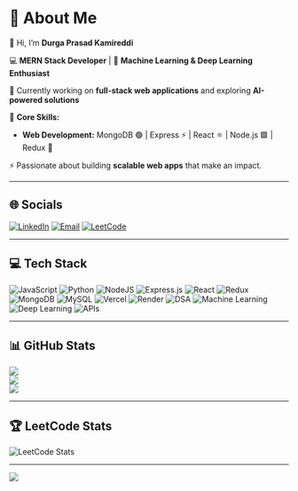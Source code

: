 # 💫 About Me
👋 Hi, I’m **Durga Prasad Kamireddi**  

💻 **MERN Stack Developer** | 🤖 **Machine Learning & Deep Learning Enthusiast**  

🌱 Currently working on **full-stack web applications** and exploring **AI-powered solutions**  

🧠 **Core Skills:**  
- **Web Development:** MongoDB 🟢 | Express ⚡ | React ⚛️ | Node.js 🟩 | Redux 🔄  

⚡ Passionate about building **scalable web apps** that make an impact.  

---

## 🌐 Socials
[![LinkedIn](https://img.shields.io/badge/LinkedIn-%230077B5.svg?logo=linkedin&logoColor=white)](https://linkedin.com/in/durga-prasad-kamireddi)
[![Email](https://img.shields.io/badge/Email-D14836?logo=gmail&logoColor=white)](mailto:saikamireddi3@gmail.com)
[![LeetCode](https://img.shields.io/badge/LeetCode-FFA116?logo=leetcode&logoColor=black)](https://leetcode.com/saikamireddi)

---

## 💻 Tech Stack
![JavaScript](https://img.shields.io/badge/javascript-%23323330.svg?style=for-the-badge&logo=javascript&logoColor=%23F7DF1E)
![Python](https://img.shields.io/badge/python-3670A0?style=for-the-badge&logo=python&logoColor=ffdd54)
![NodeJS](https://img.shields.io/badge/node.js-6DA55F?style=for-the-badge&logo=node.js&logoColor=white)
![Express.js](https://img.shields.io/badge/express.js-%23404d59.svg?style=for-the-badge&logo=express&logoColor=%2361DAFB)
![React](https://img.shields.io/badge/react-%2320232a.svg?style=for-the-badge&logo=react&logoColor=%2361DAFB)
![Redux](https://img.shields.io/badge/redux-%23593d88.svg?style=for-the-badge&logo=redux&logoColor=white)
![MongoDB](https://img.shields.io/badge/MongoDB-%234ea94b.svg?style=for-the-badge&logo=mongodb&logoColor=white)
![MySQL](https://img.shields.io/badge/mysql-4479A1.svg?style=for-the-badge&logo=mysql&logoColor=white)
![Vercel](https://img.shields.io/badge/vercel-%23000000.svg?style=for-the-badge&logo=vercel&logoColor=white)
![Render](https://img.shields.io/badge/Render-%46E3B7.svg?style=for-the-badge&logo=render&logoColor=white)
![DSA](https://img.shields.io/badge/Data%20Structures%20&%20Algorithms-%2300599C.svg?style=for-the-badge&logo=codeforces&logoColor=white)
![Machine Learning](https://img.shields.io/badge/Machine%20Learning-102230?style=for-the-badge&logo=tensorflow&logoColor=orange)
![Deep Learning](https://img.shields.io/badge/Deep%20Learning-0B0B45?style=for-the-badge&logo=pytorch&logoColor=red)
![APIs](https://img.shields.io/badge/API%20Development-%2300A3E0.svg?style=for-the-badge&logo=fastapi&logoColor=white)


---

## 📊 GitHub Stats
![](https://github-readme-stats.vercel.app/api?username=saidurga4521&theme=dark&hide_border=false&include_all_commits=true&count_private=true)  
![](https://nirzak-streak-stats.vercel.app/?user=saidurga4521&theme=dark&hide_border=false)  
![](https://github-readme-stats.vercel.app/api/top-langs/?username=saidurga4521&theme=dark&hide_border=false&include_all_commits=true&count_private=true&layout=compact)  

---

## 🏆 LeetCode Stats
![LeetCode Stats](https://leetcard.jacoblin.cool/saikamireddi?theme=dark&font=Nunito&ext=heatmap)

---

[![](https://visitcount.itsvg.in/api?id=saidurga4521&icon=0&color=0)](https://visitcount.itsvg.in)
